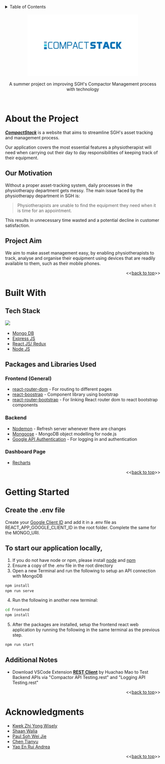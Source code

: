<!-- TABLE OF CONTENTS -->
<details id="contents" >
  <summary>Table of Contents</summary>
  <ol>
    <li>
      <a href="#about-the-project">About The Project</a>
      <ul>
        <li><a href="#our-motivation">Our Motivation</a></li>
        <li><a href="#project-aim">Project Aim</a></li>
      </ul>
    </li>
    <li>
      <a href="#built-with">Built With</a>
      <ul>
        <li><a href="#tech-stack">Tech Stack</a></li>
        <li><a href="#packages-and-libraries-used">Packages Used</a></li>
      </ul>
    </li>
    <li>
      <a href="#getting-started">Getting Started</a>
      <ul>
        <li><a href="#create-the-.env-file">Prerequisites</a></li>
	    <li><a href="#to-start-our-application-locally">Start our App locally</a></li>
        <li><a href="#additional-notes">Additional Notes</a></li>
      </ul>
    </li>
    <li><a href="#acknowledgments">Acknowledgments</a></li>
  </ol>
</details>

<!-- PROJECT LOGO -->
<br />
<div align="center">
  <img src="images/compact_stack.jpg" alt="Logo">

  <p align="center">
    A summer project on improving SGH's Compactor Management process with technology
  </p>
</div>

<br>

# About the Project
[*__CompactStack__*](https://sgh-compactor-manager-system.herokuapp.com/) is a website that aims to streamline SGH's asset tracking and management process.



Our application covers the most essential features a physiotherapist will need when carrying out their day to day responsibilities of keeping track of their equipment.


## Our Motivation
Without a proper asset-tracking system, daily processes in the physiotherapy department gets messy. The main issue faced by the physiotherapy department in SGH is:

> Physiotherapists are unable to find the equipment they need when it is time for an appointment.

This results in unnecessary time wasted and a potential decline in customer satisfaction.

## Project Aim 
We aim to make asset management easy, by enabling physiotherapists to track, analyse and organise their equipment using devices that are readily available to them, such as their mobile phones.

<p align="right"><<<a href="#contents">back to top</a>>></p>

# Built With

## Tech Stack
<img src="https://miro.medium.com/max/1400/0*GKIyAWHbKbANm7d9.png" width="150">

* [Mongo DB](https://www.mongodb.com/docs/)
* [Express JS](https://expressjs.com/)
* [React JS/ Redux](https://reactjs.org/)
* [Node JS](https://nodejs.org/en/docs/)

## Packages and Libraries Used
### Frontend (General)
* [react-router-dom](https://v5.reactrouter.com/web/guides/quick-start) - For routing to different pages
* [react-boostrap](https://react-bootstrap.github.io/components/navbar/) - Component library using bootstrap
* [react-router-bootstrap](https://github.com/react-bootstrap/react-router-bootstrap) - For linking React router dom to react bootstrap components


### Backend
* [Nodemon](https://www.npmjs.com/package/nodemon) - Refresh server whenever there are changes
* [Mongoose](https://mongoosejs.com/) - MongoDB object modelling for node.js
* [Google API Authentication](https://developers.google.com/identity/protocols/oauth2
) - For logging in and authentication





### Dashboard Page 
* [Recharts](https://recharts.org/en-US/guide)

<p align="right"><<<a href="#contents">back to top</a>>></p>

# Getting Started
## Create the .env file
Create your [Google Client ID](https://youtu.be/75aTZq-qoZk?t=376) and add it in a .env file as REACT_APP_GOOGLE_CLIENT_ID in the root folder. Complete the same for the MONGO_URI.
## To start our application locally,
1. If you do not have node or npm, please install [node](https://nodejs.org/en/download/) and [npm](https://www.npmjs.com/)
1. Ensure a copy of the .env file in the root directory
1. Open a new Terminal and run the following to setup an API connection with MongoDB

```bash
npm install
npm run serve
```

4. Run the following in another new terminal:
```bash
cd frontend
npm install
```
5. After the packages are installed, setup the frontend react web application by running the following in the same terminal as the previous step.
```bash
npm run start
```

## Additional Notes
* Download VSCode Extension [__REST Client__](https://marketplace.visualstudio.com/items?itemName=humao.rest-client) by Huachao Mao to Test Backend APIs via "Compactor API Testing.rest" and "Logging API Testing.rest"

<p align="right"><<<a href="#contents">back to top</a>>></p>

<!-- ACKNOWLEDGMENTS -->
# Acknowledgments

* [Kwek Zhi Yong Wisely](https://github.com/WiselyKwek)
* [Shaan Walia](https://github.com/mxixqc)
* [Paul Soh Wei Jie](https://github.com/blazefire710)
* [Chen Tianyu](https://github.com/tame12)
* [Yap En Rui Andrea](https://github.com/andreayup)

<p align="right"><<<a href="#contents">back to top</a>>></p>

